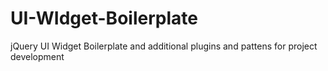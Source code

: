 UI-WIdget-Boilerplate
=====================

jQuery UI Widget Boilerplate and additional plugins and pattens for project development
